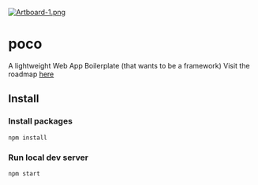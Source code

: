 [![Artboard-1.png](https://i.postimg.cc/c1vPqNv7/Artboard-1.png)](https://github.com/waltercraig/poco)

# poco
A lightweight Web App Boilerplate (that wants to be a framework)
Visit the roadmap [here](https://trello.com/b/Nog0k5z8/poco)

## Install 

### Install packages
```
npm install
```

### Run local dev server
```
npm start
```

